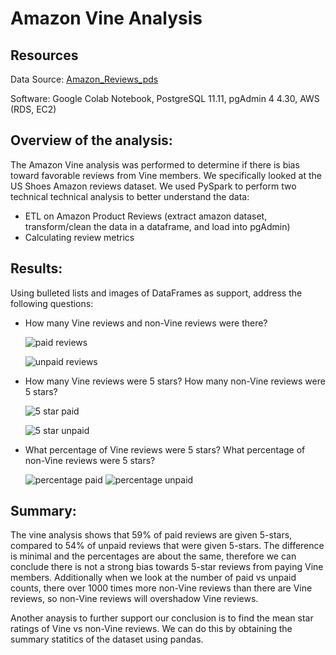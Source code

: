 # Amazon Vine Analysis

## Resources

Data Source: [Amazon_Reviews_pds](https://s3.amazonaws.com/amazon-reviews-pds/tsv/index.txt)

Software: Google Colab Notebook, PostgreSQL 11.11, pgAdmin 4 4.30, AWS (RDS, EC2)

## Overview of the analysis: 
The Amazon Vine analysis was performed to determine if there is bias toward favorable reviews from Vine members. We specifically looked at the US Shoes Amazon reviews dataset. 
We used PySpark to perform two technical technical analysis to better understand the data:
* ETL on Amazon Product Reviews (extract amazon dataset, transform/clean the data in a dataframe, and load into pgAdmin)
* Calculating review metrics

## Results: 
Using bulleted lists and images of DataFrames as support, address the following questions:

* How many Vine reviews and non-Vine reviews were there?

  ![paid reviews](https://user-images.githubusercontent.com/81447450/125978512-0972a8b2-331d-4d22-9785-d55b44db6326.png)

  ![unpaid reviews](https://user-images.githubusercontent.com/81447450/125978530-b3ee9c0c-a174-424d-bf24-ff8a4e597fbc.png)

* How many Vine reviews were 5 stars? How many non-Vine reviews were 5 stars?

  ![5 star paid](https://user-images.githubusercontent.com/81447450/125978563-57e6dbe6-35f7-4aab-a48c-965542decf1f.png)

  ![5 star unpaid](https://user-images.githubusercontent.com/81447450/125978575-96486d23-1bca-4ace-a6bd-8ece86c0515b.png)

* What percentage of Vine reviews were 5 stars? What percentage of non-Vine reviews were 5 stars?

  ![percentage paid](https://user-images.githubusercontent.com/81447450/125978604-6bb10767-9c1e-4c49-ace4-b73e443bec86.png)
  ![percentage unpaid](https://user-images.githubusercontent.com/81447450/125978611-bbf5f713-367c-4805-aae3-b3c46dd08429.png)


## Summary: 
The vine analysis shows that 59% of paid reviews are given 5-stars, compared to 54% of unpaid reviews that were given 5-stars. The difference is minimal and the percentages are about the same, therefore we can conclude there is not a strong bias towards 5-star reviews from paying Vine members. Additionally when we look at the number of paid vs unpaid counts, there over 1000 times more non-Vine reviews than there are Vine reviews, so non-Vine reviews will overshadow Vine reviews.

Another anaysis to further support our conclusion is to find the mean star ratings of Vine vs non-Vine reviews. We can do this by obtaining the summary statitics of the dataset using pandas.
